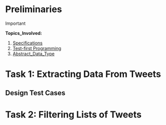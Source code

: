 # Preliminaries
> [!important]
> **Topics_Involved:**
> 1. [Specifications](../Lecture_Notes/5_Specifications.md)
> 2. [Test-first Programming](../Lecture_Notes/3_Testing_Debugging.md#Test-first%20Programming)
> 3. [Abstract_Data_Type](../Lecture_Notes/8_Abstract_Data_Type.md)


# Task 1: Extracting Data From Tweets
## Design Test Cases





# Task 2: Filtering Lists of Tweets
